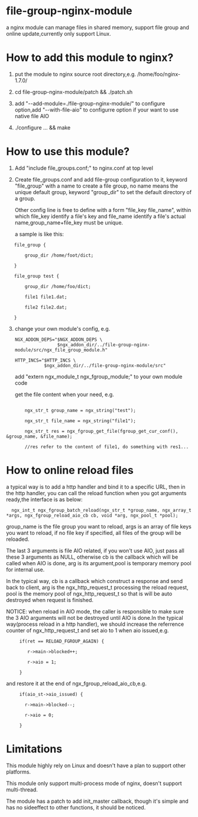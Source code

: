 # file-group-nginx-module
a nginx module can manage files in shared memory, support file group and online update,currently only support Linux.

# How to add this module to nginx?
1. put the module to nginx source root directory,e.g. /home/foo/nginx-1.7.0/

2. cd file-group-nginx-module/patch && ./patch.sh 

3. add "--add-module=./file-group-nginx-module/" to configure option,add "--with-file-aio" to configurre option if your want to use native file AIO

4. ./configure ... && make

# How to use this module?
1. Add "include file_groups.conf;" to nginx.conf at top level

2. Create file_groups.conf and add file-group configuration to it, keyword "file_group" with a name to create a file group,
   no name means the unique default group, keyword "group_dir" to set the default directory of a group.

   Other config line is free to define with a form "file_key file_name", within which file_key identify a file's key and file_name identify a file's 
   actual name,group_name+file_key must be unique. 
   
   a sample is like this:
```
   file_group {
   
       group_dir /home/foot/dict;
       
   }

   file_group test {
   
       group_dir /home/foo/dict;
       
       file1 file1.dat;
       
       file2 file2.dat;
       
   }
```   

3. change your own module's config, e.g. 

       NGX_ADDON_DEPS="$NGX_ADDON_DEPS \
                       $ngx_addon_dir/../file-group-nginx-module/src/ngx_file_group_module.h"

       HTTP_INCS="$HTTP_INCS \
                  $ngx_addon_dir/../file-group-nginx-module/src" 


   add "extern ngx_module_t ngx_fgroup_module;" to your own module code
   
   get the file content when your need, e.g.
```
   
       ngx_str_t group_name = ngx_string("test");
       
       ngx_str_t file_name = ngx_string("file1");
       
       ngx_str_t res = ngx_fgroup_get_file(fgroup_get_cur_conf(), &group_name, &file_name);
       
       //res refer to the content of file1, do something with res1... 
```       

# How to online reload files
  a typical way is to add a http handler and bind it to a specific URL, then in the http handler,
  you can call the reload function when you got arguments ready,the interface is as below:
```       
  ngx_int_t ngx_fgroup_batch_reload(ngx_str_t *group_name, ngx_array_t *args, ngx_fgroup_reload_aio_cb cb, void *arg, ngx_pool_t *pool);
```  
  group_name is the file group you want to reload, args is an array of file keys you want to reload, if no file key if specified, all files of the group will be reloaded.
  
  The last 3 arguments is file AIO related, if you won't use AIO, just pass all these 3 arguments as NULL, otherwise cb is the callback 
  which will be called when AIO is done, arg is its argument,pool is temporary memory pool for internal use.
  
  In the typical way, cb is a callback which construct a response and send back to client, arg is the ngx_http_request_t processing the reload request, pool is the memory pool 
  of ngx_http_request_t so that is will be auto destroyed when request is finished.
  
  
  NOTICE:
  when reload in AIO mode, the caller is responsible to make sure the 3 AIO arguments will not be destroyed until AIO is done.In the typical way(process reload in a http handler), we should increase the referrence counter of ngx_http_request_t and set aio to 1 when aio issued,e.g.   
```  
     if(ret == RELOAD_FGROUP_AGAIN) {
     
        r->main->blocked++;
        
        r->aio = 1;
        
     }
```     
  and restore it at the end of ngx_fgroup_reload_aio_cb,e.g.
``` 
     if(aio_st->aio_issued) {
     
       r->main->blocked--;
       
       r->aio = 0;
       
     } 
```     

# Limitations
  This module highly rely on Linux and doesn't have a plan to support other platforms.
  
  This module only support multi-process mode of nginx, doesn't support multi-thread.
  
  The module has a patch to add init_master callback, though it's simple and has no sideeffect to other functions,
  it should be noticed.
  
